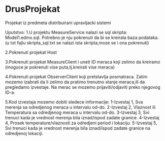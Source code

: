 # DrusProjekat
Projekat iz predmeta distribuirani upravljacki sistemi

Uputstvo:
1.U projektu MeasureService nalazi se sql skripta: Model1.edmx.sql.
Potrebno je nju pokrenuti da bi se kreirala baza podataka.
(u txt fajlu skripta_sql.txt se nalazi ista skripta,moze se i ona pokrenuti)

2.Pokrenuti projekat Host

3.Pokrenuti projekat MeasureClient i uneti ID meraca koji zelimo da kreiramo
(moguce je pokrenuti vise puta,tj.kreirati vise meraca)

4.Pokrenuti projekat ObserverClient koji pretstavlja posmatraca.
 Zatim mozemo izabrati da li zelimo da pratimo trenutno stanje meraca,ili da pregledamo izvestaje.
Na merac se mozemo prijaviti/odjaviti preko njegovog ID-a.

5.Kod izvestaja mozemo dobiti sledece informacije:
	1-Izvestaj 1, Sva merenja sa odredjenog meraca u intervalu od-do.
	2-Izvestaj 2, Vlaznost ili Temperatura sa odredjenog meraca u intervalu od-do.
	3-Izvestaj 3, Svi trenuci kada je vrednost merenja bila iznad/ispod zadate granice.
	4-Izvestaj 4, Prosek temperature/vlaznosti za odredjeni period i lokaciju.
	5-Izvestaj 5, Svi trenuci kada je vrednost merenja bila iznad/ispod zadate granice na odredjenoj lokaciji.

